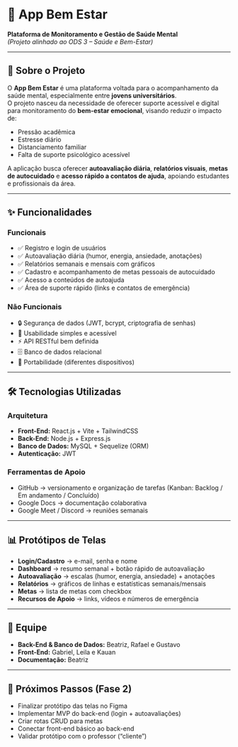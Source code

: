 # 🌱 App Bem Estar
**Plataforma de Monitoramento e Gestão de Saúde Mental**  
*(Projeto alinhado ao ODS 3 – Saúde e Bem-Estar)*

---

## 📖 Sobre o Projeto
O **App Bem Estar** é uma plataforma voltada para o acompanhamento da saúde mental, especialmente entre **jovens universitários**.  
O projeto nasceu da necessidade de oferecer suporte acessível e digital para monitoramento do **bem-estar emocional**, visando reduzir o impacto de:

- Pressão acadêmica  
- Estresse diário  
- Distanciamento familiar  
- Falta de suporte psicológico acessível  

A aplicação busca oferecer **autoavaliação diária**, **relatórios visuais**, **metas de autocuidado** e **acesso rápido a contatos de ajuda**, apoiando estudantes e profissionais da área.

---

## ✨ Funcionalidades
### Funcionais
- ✅ Registro e login de usuários  
- ✅ Autoavaliação diária (humor, energia, ansiedade, anotações)  
- ✅ Relatórios semanais e mensais com gráficos  
- ✅ Cadastro e acompanhamento de metas pessoais de autocuidado  
- ✅ Acesso a conteúdos de autoajuda  
- ✅ Área de suporte rápido (links e contatos de emergência)  

### Não Funcionais
- 🔒 Segurança de dados (JWT, bcrypt, criptografia de senhas)  
- 🎯 Usabilidade simples e acessível  
- ⚡ API RESTful bem definida  
- 🗄️ Banco de dados relacional  
- 📱 Portabilidade (diferentes dispositivos)

---

## 🛠️ Tecnologias Utilizadas
### Arquitetura
- **Front-End:** React.js + Vite + TailwindCSS  
- **Back-End:** Node.js + Express.js  
- **Banco de Dados:** MySQL + Sequelize (ORM)  
- **Autenticação:** JWT  

### Ferramentas de Apoio
- GitHub → versionamento e organização de tarefas (Kanban: Backlog / Em andamento / Concluído)  
- Google Docs → documentação colaborativa  
- Google Meet / Discord → reuniões semanais  

---

## 📊 Protótipos de Telas
- **Login/Cadastro** → e-mail, senha e nome  
- **Dashboard** → resumo semanal + botão rápido de autoavaliação  
- **Autoavaliação** → escalas (humor, energia, ansiedade) + anotações  
- **Relatórios** → gráficos de linhas e estatísticas semanais/mensais  
- **Metas** → lista de metas com checkbox  
- **Recursos de Apoio** → links, vídeos e números de emergência  

---

## 🤝 Equipe
- **Back-End & Banco de Dados:** Beatriz, Rafael e Gustavo  
- **Front-End:** Gabriel, Leila e Kauan  
- **Documentação:** Beatriz  

---

## 🚀 Próximos Passos (Fase 2)
- Finalizar protótipo das telas no Figma  
- Implementar MVP do back-end (login + autoavaliações)  
- Criar rotas CRUD para metas  
- Conectar front-end básico ao back-end  
- Validar protótipo com o professor (“cliente”)  

